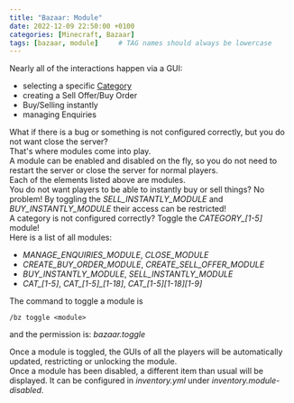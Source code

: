 ```yaml
---
title: "Bazaar: Module"
date: 2022-12-09 22:50:00 +0100
categories: [Minecraft, Bazaar]
tags: [bazaar, module]     # TAG names should always be lowercase
---
```


Nearly all of the interactions happen via a GUI:
* selecting a specific [Category]({{site.baseurl}}/posts/bazaar-category)
* creating a Sell Offer/Buy Order
* Buy/Selling instantly
* managing Enquiries

What if there is a bug or something is not configured correctly, but you do not want close the server? \
That's where modules come into play. \
A module can be enabled and disabled on the fly, so you do not need to restart the server or close the server for normal players. \
Each of the elements listed above are modules. \
You do not want players to be able to instantly buy or sell things? No problem! By toggling the *SELL_INSTANTLY_MODULE* and *BUY_INSTANTLY_MODULE* their access can be restricted!\
A category is not configured correctly? Toggle the *CATEGORY_[1-5]* module! \
Here is a list of all modules:
* *MANAGE_ENQUIRIES_MODULE*, *CLOSE_MODULE*
* *CREATE_BUY_ORDER_MODULE*, *CREATE_SELL_OFFER_MODULE*
* *BUY_INSTANTLY_MODULE*, *SELL_INSTANTLY_MODULE*
* *CAT_[1-5]*, *CAT_[1-5]_[1-18]*, *CAT_[1-5]_[1-18]_[1-9]*

The command to toggle a module is
```
/bz toggle <module>
```
and the permission is: *bazaar.toggle*

Once a module is toggled, the GUIs of all the players will be automatically updated, restricting or unlocking the module. \
Once a module has been disabled, a different item than usual will be displayed. It can be configured in *inventory.yml* under *inventory.module-disabled*.